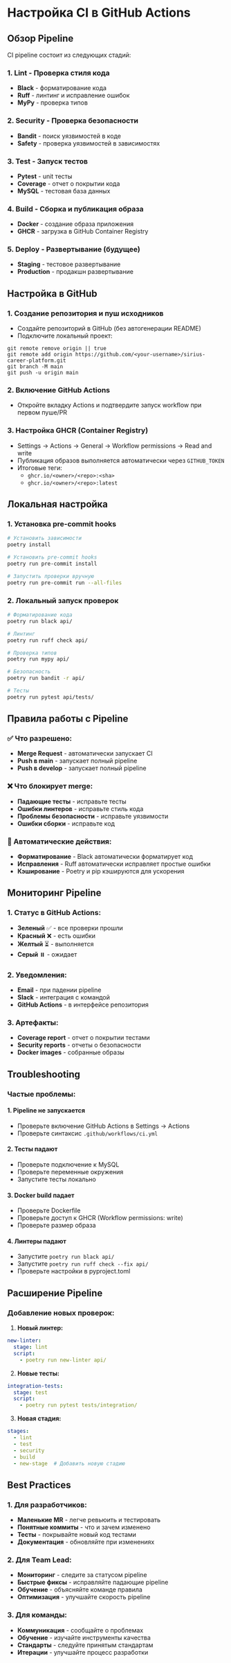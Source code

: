 # Настройка CI в GitHub Actions

## Обзор Pipeline

CI pipeline состоит из следующих стадий:

### 1. **Lint** - Проверка стиля кода
- **Black** - форматирование кода
- **Ruff** - линтинг и исправление ошибок
- **MyPy** - проверка типов

### 2. **Security** - Проверка безопасности
- **Bandit** - поиск уязвимостей в коде
- **Safety** - проверка уязвимостей в зависимостях

### 3. **Test** - Запуск тестов
- **Pytest** - unit тесты
- **Coverage** - отчет о покрытии кода
- **MySQL** - тестовая база данных

### 4. **Build** - Сборка и публикация образа
- **Docker** - создание образа приложения
- **GHCR** - загрузка в GitHub Container Registry

### 5. **Deploy** - Развертывание (будущее)
- **Staging** - тестовое развертывание
- **Production** - продакшн развертывание

## Настройка в GitHub

### 1. Создание репозитория и пуш исходников
- Создайте репозиторий в GitHub (без автогенерации README)
- Подключите локальный проект:
```
git remote remove origin || true
git remote add origin https://github.com/<your-username>/sirius-career-platform.git
git branch -M main
git push -u origin main
```

### 2. Включение GitHub Actions
- Откройте вкладку Actions и подтвердите запуск workflow при первом пуше/PR

### 3. Настройка GHCR (Container Registry)
- Settings → Actions → General → Workflow permissions → Read and write
- Публикация образов выполняется автоматически через `GITHUB_TOKEN`
- Итоговые теги:
  - `ghcr.io/<owner>/<repo>:<sha>`
  - `ghcr.io/<owner>/<repo>:latest`

## Локальная настройка

### 1. Установка pre-commit hooks

```bash
# Установить зависимости
poetry install

# Установить pre-commit hooks
poetry run pre-commit install

# Запустить проверки вручную
poetry run pre-commit run --all-files
```

### 2. Локальный запуск проверок

```bash
# Форматирование кода
poetry run black api/

# Линтинг
poetry run ruff check api/

# Проверка типов
poetry run mypy api/

# Безопасность
poetry run bandit -r api/

# Тесты
poetry run pytest api/tests/
```

## Правила работы с Pipeline

### ✅ Что разрешено:
- **Merge Request** - автоматически запускает CI
- **Push в main** - запускает полный pipeline
- **Push в develop** - запускает полный pipeline

### ❌ Что блокирует merge:
- **Падающие тесты** - исправьте тесты
- **Ошибки линтеров** - исправьте стиль кода
- **Проблемы безопасности** - исправьте уязвимости
- **Ошибки сборки** - исправьте код

### 🔄 Автоматические действия:
- **Форматирование** - Black автоматически форматирует код
- **Исправления** - Ruff автоматически исправляет простые ошибки
- **Кэширование** - Poetry и pip кэшируются для ускорения

## Мониторинг Pipeline

### 1. Статус в GitHub Actions:
- **Зеленый** ✅ - все проверки прошли
- **Красный** ❌ - есть ошибки
- **Желтый** ⏳ - выполняется
- **Серый** ⏸️ - ожидает

### 2. Уведомления:
- **Email** - при падении pipeline
- **Slack** - интеграция с командой
- **GitHub Actions** - в интерфейсе репозитория

### 3. Артефакты:
- **Coverage report** - отчет о покрытии тестами
- **Security reports** - отчеты о безопасности
- **Docker images** - собранные образы

## Troubleshooting

### Частые проблемы:

#### 1. Pipeline не запускается
- Проверьте включение GitHub Actions в Settings → Actions
- Проверьте синтаксис `.github/workflows/ci.yml`

#### 2. Тесты падают
- Проверьте подключение к MySQL
- Проверьте переменные окружения
- Запустите тесты локально

#### 3. Docker build падает
- Проверьте Dockerfile
- Проверьте доступ к GHCR (Workflow permissions: write)
- Проверьте размер образа

#### 4. Линтеры падают
- Запустите `poetry run black api/`
- Запустите `poetry run ruff check --fix api/`
- Проверьте настройки в pyproject.toml

## Расширение Pipeline

### Добавление новых проверок:

1. **Новый линтер:**
```yaml
new-linter:
  stage: lint
  script:
    - poetry run new-linter api/
```

2. **Новые тесты:**
```yaml
integration-tests:
  stage: test
  script:
    - poetry run pytest tests/integration/
```

3. **Новая стадия:**
```yaml
stages:
  - lint
  - test
  - security
  - build
  - new-stage  # Добавить новую стадию
```

## Best Practices

### 1. Для разработчиков:
- **Маленькие MR** - легче ревьюить и тестировать
- **Понятные коммиты** - что и зачем изменено
- **Тесты** - покрывайте новый код тестами
- **Документация** - обновляйте при изменениях

### 2. Для Team Lead:
- **Мониторинг** - следите за статусом pipeline
- **Быстрые фиксы** - исправляйте падающие pipeline
- **Обучение** - объясняйте команде правила
- **Оптимизация** - улучшайте скорость pipeline

### 3. Для команды:
- **Коммуникация** - сообщайте о проблемах
- **Обучение** - изучайте инструменты качества
- **Стандарты** - следуйте принятым стандартам
- **Итерации** - улучшайте процесс разработки
